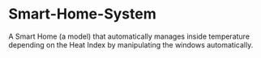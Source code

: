 # Smart-Home-System
A Smart Home (a model) that automatically manages inside temperature depending on the Heat Index by manipulating the windows automatically.
